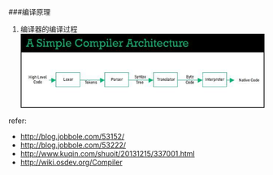 ###编译原理
1. 编译器的编译过程
![compiler architecture](/img/compiler-architecture.jpg)


refer:

- http://blog.jobbole.com/53152/
- http://blog.jobbole.com/53222/
- http://www.kuqin.com/shuoit/20131215/337001.html
- http://wiki.osdev.org/Compiler
